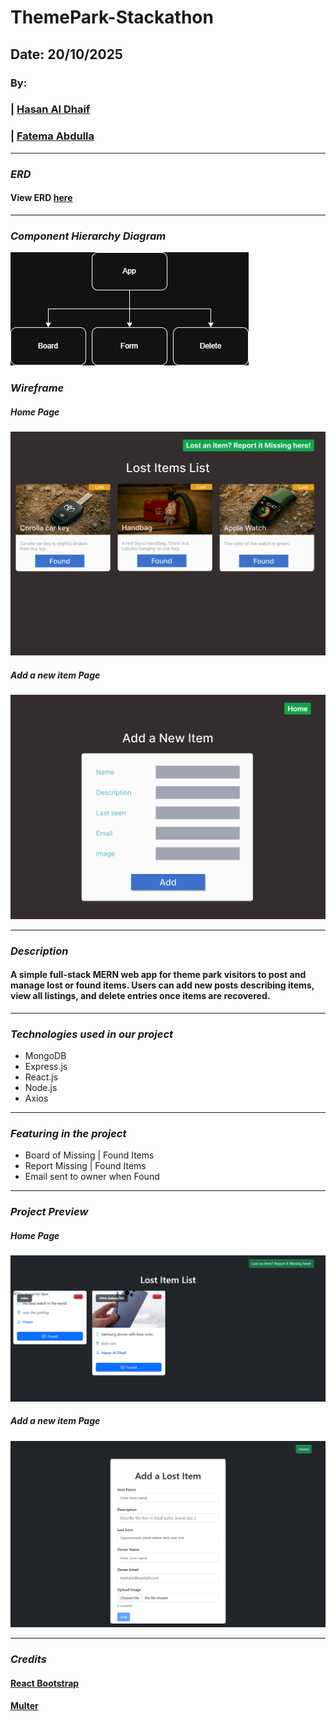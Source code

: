 # ThemePark-Stackathon

## Date: 20/10/2025

### By:

### | [Hasan Al Dhaif](https://github.com/izZERO)
### | [Fatema Abdulla](https://github.com/Fatema-Abdulla)
***
### ***ERD***
#### View ERD [here](https://lucid.app/lucidchart/ff3023cd-d98d-48c8-a6a4-d534bf7e0cac/edit?view_items=d.h1gfrxB4IE&page=0_0&invitationId=inv_bdab7c2e-6a40-45cf-b1d4-c25cc91007be)
***

### ***Component Hierarchy Diagram***
![Component Hierarchy Diagram](/public/Images/ThemePark-Stackathon.drawio.png)

### ***Wireframe***
##### Home Page
![Home Page](/public/Images/HomePage.png)
##### Add a new item Page
![Add a new item Page](/public/Images/Newitem.png)
***
### ***Description***

#### A simple full-stack MERN web app for theme park visitors to post and manage lost or found items. Users can add new posts describing items, view all listings, and delete entries once items are recovered.

***

### ***Technologies used in our project***
  * MongoDB
  * Express.js
  * React.js
  * Node.js
  * Axios

***

### ***Featuring in the project***

* Board of Missing | Found Items
* Report Missing | Found Items
* Email sent to owner when Found
***
### ***Project Preview***

##### Home Page
![Home Page](/public/Images/Home_Page.png)
##### Add a new item Page
![Add a new item Page](/public/Images/Form_AddnewItem.png)
***
### ***Credits***

#### [React Bootstrap](https://react-bootstrap.netlify.app/)
#### [Multer](https://multer.surge.sh/)

